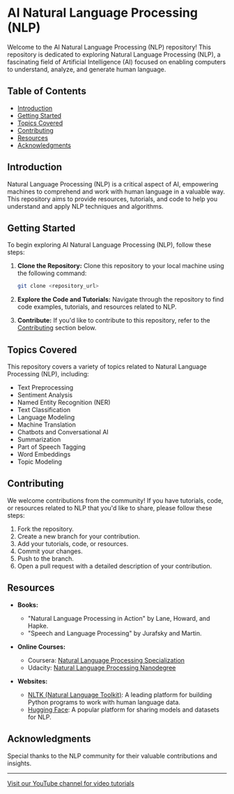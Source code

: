 # AI Natural Language Processing (NLP)

Welcome to the AI Natural Language Processing (NLP) repository! This repository is dedicated to exploring Natural Language Processing (NLP), a fascinating field of Artificial Intelligence (AI) focused on enabling computers to understand, analyze, and generate human language.

## Table of Contents

- [Introduction](#introduction)
- [Getting Started](#getting-started)
- [Topics Covered](#topics-covered)
- [Contributing](#contributing)
- [Resources](#resources)
- [Acknowledgments](#acknowledgments)

## Introduction

Natural Language Processing (NLP) is a critical aspect of AI, empowering machines to comprehend and work with human language in a valuable way. This repository aims to provide resources, tutorials, and code to help you understand and apply NLP techniques and algorithms.

## Getting Started

To begin exploring AI Natural Language Processing (NLP), follow these steps:

1. **Clone the Repository:** Clone this repository to your local machine using the following command:
   ```bash
   git clone <repository_url>
   ```

2. **Explore the Code and Tutorials:** Navigate through the repository to find code examples, tutorials, and resources related to NLP.

3. **Contribute:** If you'd like to contribute to this repository, refer to the [Contributing](#contributing) section below.

## Topics Covered

This repository covers a variety of topics related to Natural Language Processing (NLP), including:

- Text Preprocessing
- Sentiment Analysis
- Named Entity Recognition (NER)
- Text Classification
- Language Modeling
- Machine Translation
- Chatbots and Conversational AI
- Summarization
- Part of Speech Tagging
- Word Embeddings
- Topic Modeling

## Contributing

We welcome contributions from the community! If you have tutorials, code, or resources related to NLP that you'd like to share, please follow these steps:

1. Fork the repository.
2. Create a new branch for your contribution.
3. Add your tutorials, code, or resources.
4. Commit your changes.
5. Push to the branch.
6. Open a pull request with a detailed description of your contribution.

## Resources

- **Books:**
  - "Natural Language Processing in Action" by Lane, Howard, and Hapke.
  - "Speech and Language Processing" by Jurafsky and Martin.

- **Online Courses:**
  - Coursera: [Natural Language Processing Specialization](https://www.coursera.org/specializations/natural-language-processing)
  - Udacity: [Natural Language Processing Nanodegree](https://www.udacity.com/course/natural-language-processing-nanodegree--nd892)

- **Websites:**
  - [NLTK (Natural Language Toolkit)](https://www.nltk.org/): A leading platform for building Python programs to work with human language data.
  - [Hugging Face](https://huggingface.co/): A popular platform for sharing models and datasets for NLP.

## Acknowledgments

Special thanks to the NLP community for their valuable contributions and insights.

---

[Visit our YouTube channel for video tutorials](https://www.youtube.com/@CodeCraft-ll5nz/featured)